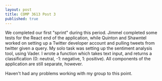 ```yaml
---
layout: post
title: COMP 3613 Post 3
published: true
---
```


We completed our first "sprint" during this period. Jimmel completed some tests for the React end of the application, while Quinton and Shawntel worked on setting up a Twitter developer account and pulling tweets from twitter given a query. 
My solo task was setting up the sentiment analysis tool, using Vader. 
I wrote a function which takes text input, and returns a classification (0: neutral, -1: negative, 1: positive).
All components of the application are still separate, however. 

Haven't had any problems working with my group to this point. 

